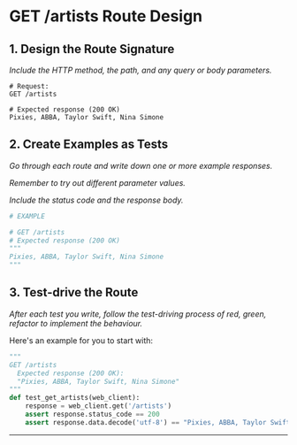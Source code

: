 # GET /artists Route Design

## 1. Design the Route Signature

_Include the HTTP method, the path, and any query or body parameters._

```
# Request:
GET /artists

# Expected response (200 OK)
Pixies, ABBA, Taylor Swift, Nina Simone
```

## 2. Create Examples as Tests

_Go through each route and write down one or more example responses._

_Remember to try out different parameter values._

_Include the status code and the response body._

```python
# EXAMPLE

# GET /artists
# Expected response (200 OK)
"""
Pixies, ABBA, Taylor Swift, Nina Simone
"""
```

## 3. Test-drive the Route

_After each test you write, follow the test-driving process of red, green, refactor to implement the behaviour._

Here's an example for you to start with:

```python
"""
GET /artists
  Expected response (200 OK):
  "Pixies, ABBA, Taylor Swift, Nina Simone"
"""
def test_get_artists(web_client):
    response = web_client.get('/artists')
    assert response.status_code == 200
    assert response.data.decode('utf-8') == "Pixies, ABBA, Taylor Swift, Nina Simone"
```
---
